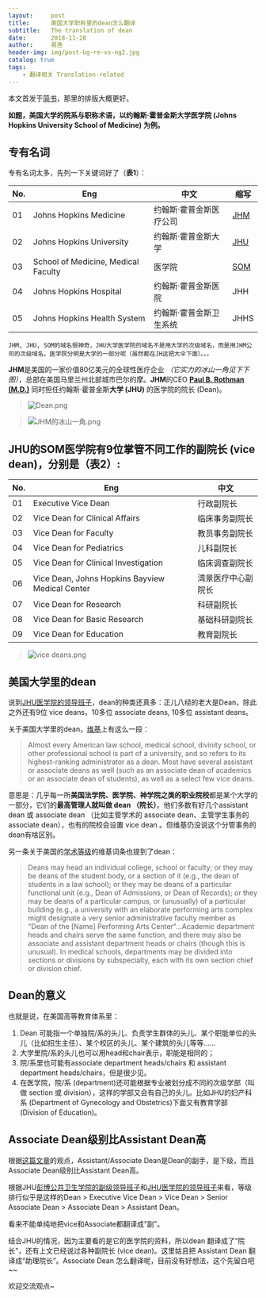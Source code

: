 ```yaml
---
layout:     post
title:      美国大学职称里的dean怎么翻译
subtitle:   The translation of dean
date:       2018-11-28
author:     易渔
header-img: img/post-bg-re-vs-ng2.jpg
catalog: true
tags:
    - 翻译相关 Translation-related
---
```


本文首发于[简书](https://www.jianshu.com/p/aff9f9e6ef41)，那里的排版大概更好。

**如题，美国大学的院系与职称术语，以约翰斯·霍普金斯大学医学院 (Johns Hopkins University School of Medicine) 为例。**

## 专有名词
专有名词太多，先列一下关键词好了（**表1**）：

No.|Eng|中文|缩写
----|------|---|----
01|Johns Hopkins Medicine|约翰斯·霍普金斯医疗公司|[JHM](https://www.hopkinsmedicine.org)
02|Johns Hopkins University|约翰斯·霍普金斯大学|[JHU](https://www.jhu.edu/ )
03|School of Medicine, Medical Faculty|医学院|[SOM](https://www.hopkinsmedicine.org/som/)
04| Johns Hopkins Hospital| 约翰斯·霍普金斯医院|JHH
05|Johns Hopkins Health System | 约翰斯·霍普金斯卫生系统|JHHS

`JHM, JHU, SOM的域名很神奇，JHU大学医学院的域名不是用大学的次级域名，而是用JHM公司的次级域名，医学院分明是大学的一部分呢（虽然都在JH这把大伞下面）。。。`


**JHM**是美国的一家价值80亿美元的全球性医疗企业 *（它实力的冰山一角见下下图）*，总部在美国马里兰州北部城市巴尔的摩。**JHM**的CEO [**Paul B. Rothman (M.D.)**](https://www.hopkinsmedicine.org/about/leadership/biography/paul-rothman) 同时担任约翰斯·霍普金斯**大学 (JHU)** 的医学院的院长 (Dean)。
> ![Dean.png](https://upload-images.jianshu.io/upload_images/1343920-f3aa465a2bbc7b90.png?imageMogr2/auto-orient/strip%7CimageView2/2/w/1240)

>![JHM的冰山一角.png](https://upload-images.jianshu.io/upload_images/1343920-f8a00b7303b248ee.png?imageMogr2/auto-orient/strip%7CimageView2/2/w/1240)

## JHU的SOM医学院有9位掌管不同工作的副院长 (vice dean)，分别是（表2）:

No.|Eng|中文
----|------|---
01|Executive Vice Dean|行政副院长
02|Vice Dean for Clinical Affairs|临床事务副院长
03|Vice Dean for Faculty|教员事务副院长
04|Vice Dean for Pediatrics|儿科副院长
05|Vice Dean for Clinical Investigation|临床调查副院长
06|Vice Dean, Johns Hopkins Bayview Medical Center|湾景医疗中心副院长
07|Vice Dean for Research|科研副院长
08|Vice Dean for Basic Research|基础科研副院长
09|Vice Dean for Education|教育副院长

>![vice deans.png](https://upload-images.jianshu.io/upload_images/1343920-5dc44f9701439fba.png?imageMogr2/auto-orient/strip%7CimageView2/2/w/1240)

## 美国大学里的dean

说到[JHU医学院的领导班子](https://www.hopkinsmedicine.org/about/governance/deans.html)，dean的种类还真多：正儿八经的老大是Dean，除此之外还有9位 vice deans，10多位 associate deans, 10多位 assistant deans。

关于美国大学里的dean，[维基](https://en.wikipedia.org/wiki/Dean_(education))上有这么一段：
> Almost every American law school, medical school, divinity school, or other professional school is part of a university, and so refers to its highest-ranking administrator as a dean. Most have several assistant or associate deans as well (such as an associate dean of academics or an associate dean of students), as well as a select few vice deans.

意思是：几乎每一所**美国法学院、医学院、神学院之类的职业院校**都是某个大学的一部分，它们的**最高管理人就叫做 dean （院长）**。他们多数有好几个assistant dean 或 associate dean （比如主管学术的 associate dean、主管学生事务的associate dean），也有的院校会设置 vice dean 。但维基仍没说这个分管事务的dean有啥区别。

另一条关于美国的[学术等级](https://en.wikipedia.org/wiki/Academic_ranks_in_the_United_States)的维基词条也提到了dean：
>Deans may head an individual college, school or faculty; or they may be deans of the student body, or a section of it (e.g., the dean of students in a law school); or they may be deans of a particular functional unit (e.g., Dean of Admissions, or Dean of Records); or they may be deans of a particular campus, or (unusually) of a particular building (e.g., a university with an elaborate performing arts complex might designate a very senior administrative faculty member as "Dean of the [Name] Performing Arts Center"...Academic department heads and chairs serve the same function, and there may also be associate and assistant department heads or chairs (though this is unusual). In medical schools, departments may be divided into sections or divisions by subspecialty, each with its own section chief or division chief. 

## Dean的意义
也就是说，在美国高等教育体系里：
1. Dean 可能指一个单独院/系的头儿、负责学生群体的头儿、某个职能单位的头儿（比如招生主任）、某个校区的头儿、某个建筑的头儿等等……
2. 大学里院/系的头儿也可以用head和chair表示，职能是相同的；
3. 院/系里也可能有associate department heads/chairs 和 assistant department heads/chairs，但是很少见。
4. 在医学院，院/系 (department)还可能根据专业被划分成不同的次级学部（叫做 section 或 division），这样的学部又会有自己的头儿。比如JHU的妇产科系 (Department of Gynecology and Obstetrics)下面又有教育学部 (Division of Education)。

## Associate Dean级别比Assistant Dean高
根据[这篇文章](http://www.heitmanagement.com/blog/2013/03/what-is-a-provost-an-introduction-to-administrative-and-academic-ranks/)的观点，Assistant/Associate Dean是Dean的副手，是下级，而且Associate Dean级别比Assistant Dean高。

根据JHU[彭博公共卫生学院的副级领导班子](https://www.jhsph.edu/about/school-at-a-glance/associate-deans/index.html)和[JHU医学院的领导班子](https://www.hopkinsmedicine.org/about/governance/deans.html)来看，等级排行似乎是这样的Dean > Executive Vice Dean > Vice Dean > Senior Associate Dean > Associate Dean > Assistant Dean。

看来不能单纯地把vice和Associate都翻译成“副”。

结合JHU的情况，因为主要看的是它的医学院的资料，所以dean 翻译成了“院长”，还有上文已经说过各种副院长 (vice dean)。这里姑且把 Assistant Dean 翻译成“助理院长”。Associate Dean 怎么翻译呢，目前没有好想法，这个先留白吧~~

欢迎交流观点~



